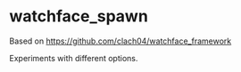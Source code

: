 # watchface_spawn

Based on https://github.com/clach04/watchface_framework

Experiments with different options.
